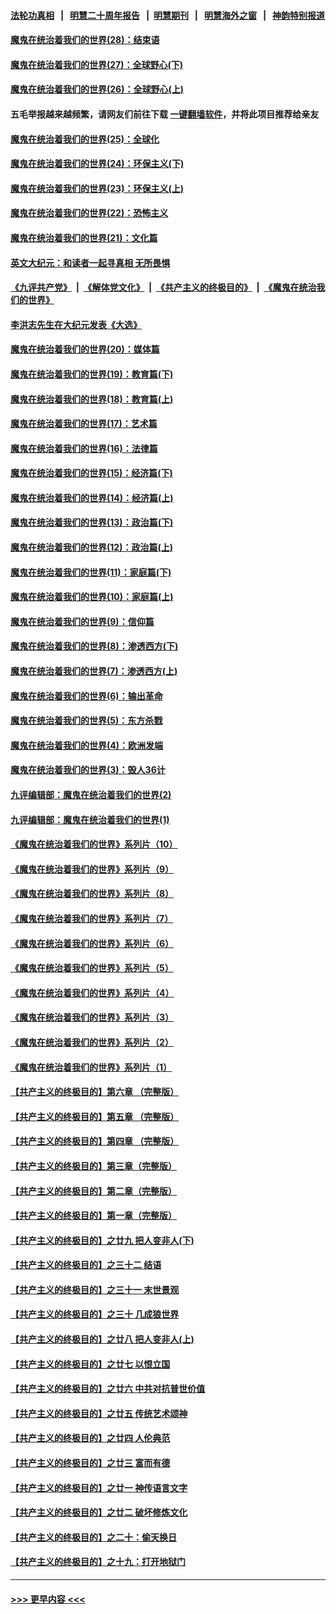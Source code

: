 #### [法轮功真相](https://github.com/gfw-breaker/truth/blob/master/README.md?t=0) &nbsp;&nbsp;|&nbsp;&nbsp; [明慧二十周年报告](https://github.com/gfw-breaker/mh-reports/blob/master/README.md?t=0) &nbsp;&nbsp;|&nbsp;&nbsp;[明慧期刊](https://github.com/gfw-breaker/mh-qikan) &nbsp;&nbsp;|&nbsp;&nbsp; [明慧海外之窗](https://github.com/gfw-breaker/mh-news/blob/master/README.md?t=0) &nbsp;&nbsp;|&nbsp;&nbsp; [神韵特别报道](https://github.com/gfw-breaker/mh-news/blob/master/shenyun.md?t=0)
#### [魔鬼在统治着我们的世界(28)：结束语](../pages/nsc422/n10936246.md?t=06182251) 
#### [魔鬼在统治着我们的世界(27)：全球野心(下)](../pages/nsc422/n10928319.md?t=06182251) 
#### [魔鬼在统治着我们的世界(26)：全球野心(上)](../pages/nsc422/n10900318.md?t=06182251) 
#### 五毛举报越来越频繁，请网友们前往下载 [一键翻墙软件](https://github.com/gfw-breaker/ssr-accounts)，并将此项目推荐给亲友
#### [魔鬼在统治着我们的世界(25)：全球化](../pages/nsc422/n10788205.md?t=06182251) 
#### [魔鬼在统治着我们的世界(24)：环保主义(下)](../pages/nsc422/n10695307.md?t=06182251) 
#### [魔鬼在统治着我们的世界(23)：环保主义(上)](../pages/nsc422/n10688613.md?t=06182251) 
#### [魔鬼在统治着我们的世界(22)：恐怖主义](../pages/nsc422/n10614727.md?t=06182251) 
#### [魔鬼在统治着我们的世界(21)：文化篇](../pages/nsc422/n10597706.md?t=06182251) 
#### [英文大纪元：和读者一起寻真相 无所畏惧](../pages/nsc422/n12542027.md?t=06182251) 
#### [《九评共产党》](https://github.com/begood0513/9ping.md/blob/master/README.md) &nbsp;|&nbsp; [《解体党文化》](../../../../jtdwh.md/blob/master/README.md)  &nbsp;|&nbsp; [《共产主义的终极目的》](../../../../gczydzjmd.md/blob/master/README.md) &nbsp;|&nbsp; [《魔鬼在统治我们的世界》](../../../../mgztzwmdsj.md/blob/master/README.md) 
#### [李洪志先生在大纪元发表《大选》](../pages/nsc422/n12534746.md?t=06182251) 
#### [魔鬼在统治着我们的世界(20)：媒体篇](../pages/nsc422/n10586579.md?t=06182251) 
#### [魔鬼在统治着我们的世界(19)：教育篇(下)](../pages/nsc422/n10564808.md?t=06182251) 
#### [魔鬼在统治着我们的世界(18)：教育篇(上)](../pages/nsc422/n10526970.md?t=06182251) 
#### [魔鬼在统治着我们的世界(17)：艺术篇](../pages/nsc422/n10499093.md?t=06182251) 
#### [魔鬼在统治着我们的世界(16)：法律篇](../pages/nsc422/n10485969.md?t=06182251) 
#### [魔鬼在统治着我们的世界(15)：经济篇(下)](../pages/nsc422/n10469975.md?t=06182251) 
#### [魔鬼在统治着我们的世界(14)：经济篇(上)](../pages/nsc422/n10457370.md?t=06182251) 
#### [魔鬼在统治着我们的世界(13)：政治篇(下)](../pages/nsc422/n10448270.md?t=06182251) 
#### [魔鬼在统治着我们的世界(12)：政治篇(上)](../pages/nsc422/n10444576.md?t=06182251) 
#### [魔鬼在统治着我们的世界(11)：家庭篇(下)](../pages/nsc422/n10440961.md?t=06182251) 
#### [魔鬼在统治着我们的世界(10)：家庭篇(上)](../pages/nsc422/n10435448.md?t=06182251) 
#### [魔鬼在统治着我们的世界(9)：信仰篇](../pages/nsc422/n10432159.md?t=06182251) 
#### [魔鬼在统治着我们的世界(8)：渗透西方(下)](../pages/nsc422/n10429603.md?t=06182251) 
#### [魔鬼在统治着我们的世界(7)：渗透西方(上)](../pages/nsc422/n10426013.md?t=06182251) 
#### [魔鬼在统治着我们的世界(6)：输出革命](../pages/nsc422/n10421536.md?t=06182251) 
#### [魔鬼在统治着我们的世界(5)：东方杀戮](../pages/nsc422/n10417707.md?t=06182251) 
#### [魔鬼在统治着我们的世界(4)：欧洲发端](../pages/nsc422/n10414890.md?t=06182251) 
#### [魔鬼在统治着我们的世界(3)：毁人36计](../pages/nsc422/n10411583.md?t=06182251) 
#### [九评编辑部：魔鬼在统治着我们的世界(2)](../pages/nsc422/n10410036.md?t=06182251) 
#### [九评编辑部：魔鬼在统治着我们的世界(1)](../pages/nsc422/n10406825.md?t=06182251) 
#### [《魔鬼在统治着我们的世界》系列片（10）](../pages/nsc422/n12292670.md?t=06182251) 
#### [《魔鬼在统治着我们的世界》系列片（9）](../pages/nsc422/n12290859.md?t=06182251) 
#### [《魔鬼在统治着我们的世界》系列片（8）](../pages/nsc422/n12287445.md?t=06182251) 
#### [《魔鬼在统治着我们的世界》系列片（7）](../pages/nsc422/n12283425.md?t=06182251) 
#### [《魔鬼在统治着我们的世界》系列片（6）](../pages/nsc422/n12282314.md?t=06182251) 
#### [《魔鬼在统治着我们的世界》系列片（5）](../pages/nsc422/n12281419.md?t=06182251) 
#### [《魔鬼在统治着我们的世界》系列片（4）](../pages/nsc422/n12274024.md?t=06182251) 
#### [《魔鬼在统治着我们的世界》系列片（3）](../pages/nsc422/n12271322.md?t=06182251) 
#### [《魔鬼在统治着我们的世界》系列片（2）](../pages/nsc422/n12269049.md?t=06182251) 
#### [《魔鬼在统治着我们的世界》系列片（1）](../pages/nsc422/n12267575.md?t=06182251) 
#### [【共产主义的终极目的】第六章 （完整版）](../pages/nsc422/n11428913.md?t=06182251) 
#### [【共产主义的终极目的】第五章 （完整版）](../pages/nsc422/n11428912.md?t=06182251) 
#### [【共产主义的终极目的】第四章 （完整版）](../pages/nsc422/n11428907.md?t=06182251) 
#### [【共产主义的终极目的】第三章（完整版）](../pages/nsc422/n11428848.md?t=06182251) 
#### [【共产主义的终极目的】第二章（完整版）](../pages/nsc422/n11428831.md?t=06182251) 
#### [【共产主义的终极目的】第一章（完整版）](../pages/nsc422/n11417651.md?t=06182251) 
#### [【共产主义的终极目的】之廿九 把人变非人(下)](../pages/nsc422/n11344140.md?t=06182251) 
#### [【共产主义的终极目的】之三十二 结语](../pages/nsc422/n11360535.md?t=06182251) 
#### [【共产主义的终极目的】之三十一 末世景观](../pages/nsc422/n11351129.md?t=06182251) 
#### [【共产主义的终极目的】之三十 几成狼世界](../pages/nsc422/n11348280.md?t=06182251) 
#### [【共产主义的终极目的】之廿八 把人变非人(上)](../pages/nsc422/n11340492.md?t=06182251) 
#### [【共产主义的终极目的】之廿七 以恨立国](../pages/nsc422/n11336944.md?t=06182251) 
#### [【共产主义的终极目的】之廿六 中共对抗普世价值](../pages/nsc422/n11324785.md?t=06182251) 
#### [【共产主义的终极目的】之廿五 传统艺术颂神](../pages/nsc422/n11296396.md?t=06182251) 
#### [【共产主义的终极目的】之廿四 人伦典范](../pages/nsc422/n11296397.md?t=06182251) 
#### [【共产主义的终极目的】之廿三 富而有德](../pages/nsc422/n11283598.md?t=06182251) 
#### [【共产主义的终极目的】之廿一 神传语言文字](../pages/nsc422/n11263265.md?t=06182251) 
#### [【共产主义的终极目的】之廿二 破坏修炼文化](../pages/nsc422/n11245728.md?t=06182251) 
#### [【共产主义的终极目的】之二十：偷天换日](../pages/nsc422/n11238846.md?t=06182251) 
#### [【共产主义的终极目的】之十九：打开地狱门](../pages/nsc422/n11206376.md?t=06182251) 

----
#### [ >>> 更早内容 <<< ](../indexes/nsc422-earlier.md)
